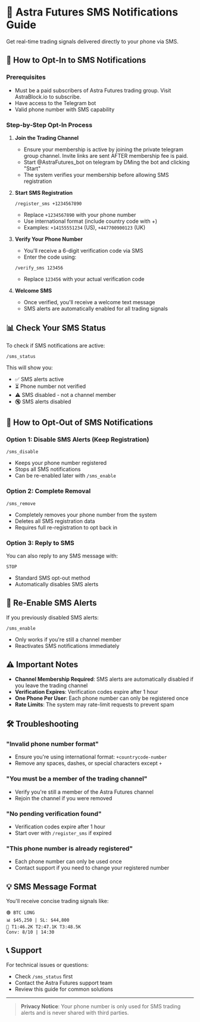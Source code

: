 # 📱 Astra Futures SMS Notifications Guide

Get real-time trading signals delivered directly to your phone via SMS.

## 🔔 How to Opt-In to SMS Notifications

### Prerequisites
- Must be a paid subscribers of Astra Futures trading group. Visit AstraBlock.io to subscribe. 
- Have access to the Telegram bot
- Valid phone number with SMS capability

### Step-by-Step Opt-In Process

1. **Join the Trading Channel**
   - Ensure your membership is active by joining the private telegram group channel. Invite links are sent AFTER membership fee is paid. 
   - Start @AstraFutures_bot on telegram by DMing the bot and clicking "Start" 
   - The system verifies your membership before allowing SMS registration

2. **Start SMS Registration**
   ```
   /register_sms +1234567890
   ```
   - Replace `+1234567890` with your phone number
   - Use international format (include country code with +)
   - Examples: `+14155551234` (US), `+447700900123` (UK)

3. **Verify Your Phone Number**
   - You'll receive a 6-digit verification code via SMS
   - Enter the code using:
   ```
   /verify_sms 123456
   ```
   - Replace `123456` with your actual verification code

4. **Welcome SMS**
   - Once verified, you'll receive a welcome text message
   - SMS alerts are automatically enabled for all trading signals

## 📊 Check Your SMS Status

To check if SMS notifications are active:
```
/sms_status
```

This will show you:
- ✅ SMS alerts active
- ⏳ Phone number not verified  
- ⚠️ SMS disabled - not a channel member
- 🔇 SMS alerts disabled

## 🔕 How to Opt-Out of SMS Notifications

### Option 1: Disable SMS Alerts (Keep Registration)
```
/sms_disable
```
- Keeps your phone number registered
- Stops all SMS notifications
- Can be re-enabled later with `/sms_enable`

### Option 2: Complete Removal
```
/sms_remove
```
- Completely removes your phone number from the system
- Deletes all SMS registration data
- Requires full re-registration to opt back in

### Option 3: Reply to SMS
You can also reply to any SMS message with:
```
STOP
```
- Standard SMS opt-out method
- Automatically disables SMS alerts

## 🔄 Re-Enable SMS Alerts

If you previously disabled SMS alerts:
```
/sms_enable
```
- Only works if you're still a channel member
- Reactivates SMS notifications immediately

## ⚠️ Important Notes

- **Channel Membership Required**: SMS alerts are automatically disabled if you leave the trading channel
- **Verification Expires**: Verification codes expire after 1 hour
- **One Phone Per User**: Each phone number can only be registered once
- **Rate Limits**: The system may rate-limit requests to prevent spam

## 🛠️ Troubleshooting

### "Invalid phone number format"
- Ensure you're using international format: `+countrycode-number`
- Remove any spaces, dashes, or special characters except `+`

### "You must be a member of the trading channel"
- Verify you're still a member of the Astra Futures channel
- Rejoin the channel if you were removed

### "No pending verification found"
- Verification codes expire after 1 hour
- Start over with `/register_sms` if expired

### "This phone number is already registered"
- Each phone number can only be used once
- Contact support if you need to change your registered number

## 💡 SMS Message Format

You'll receive concise trading signals like:
```
🟢 BTC LONG
📊 $45,250 | SL: $44,800
🎯 T1:46.2K T2:47.1K T3:48.5K
Conv: 8/10 | 14:30
```

## 📞 Support

For technical issues or questions:
- Check `/sms_status` first
- Contact the Astra Futures support team
- Review this guide for common solutions

---

> **Privacy Notice**: Your phone number is only used for SMS trading alerts and is never shared with third parties.
